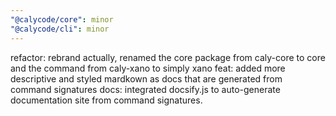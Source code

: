 ```yaml
---
"@calycode/core": minor
"@calycode/cli": minor
---
```


refactor: rebrand actually, renamed the core package from caly-core to core and the command from caly-xano to simply xano
feat: added more descriptive and styled mardkown as docs that are generated from command signatures
docs: integrated docsify.js to auto-generate documentation site from command signatures.